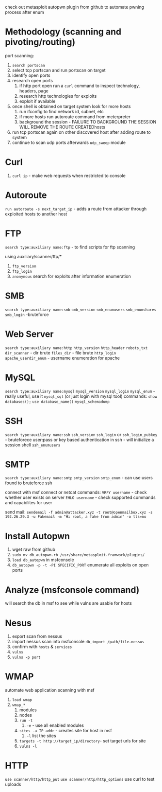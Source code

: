 check out metasploit autopwn plugin from github to automate pwning process after enum

Methodology (scanning and pivoting/routing)
=
port scanning:
1. `search portscan`
2. select tcp portscan and run portscan on target
3. identify open ports
4. research open ports
	1. if http port open run a `curl` command to inspect technology, headers, page
	2. research http technologies for exploits
	3. exploit if available
5.  once shell is obtained on target system look for more hosts
	1. run ifconfig to find network id, subnet, etc
	2. if more hosts run autoroute command from meterpreter
	3. background the session - FAILURE TO BACKGROUND THE SESSION WILL REMOVE THE ROUTE CREATEDhosts
6. run tcp portscan again on other discovered host after adding route to system
7. continue to scan udp ports afterwards `udp_sweep` module

Curl
=
1. `curl ip` - make web requests when restricted to console

Autoroute
=
`run autoroute -s next_target_ip` - adds a route from attacker through exploited hosts to another host

FTP
=
`search type:auxiliary name:ftp` - to find scripts for ftp scanning

using auxiliary/scanner/ftp/*
1. `ftp_version`
2. `ftp_login`
3. `anonymous`
search for exploits after information enumeration

SMB
=
`search type:auxiliary name:smb`
`smb_version`
`smb_enumusers`
`smb_enumshares`
`smb_login` -bruteforce

Web Server
=
`search type:auxiliary name:http`
`http_version`
`http_header`
`robots_txt`
`dir_scanner` - dir brute
`files_dir` - file brute
`http_login` 
`apache_userdir_enum` - username enumeration for apache

MySQL
=
`search type:auxiliary name:mysql`
`mysql_version`
`mysql_login`
`mysql_enum` - really useful, use it
`mysql_sql` (or just login with mysql tool)
	commands:
	`show databases();`
	`use database_name()`
`mysql_schemadump`

SSH
=
`search type:auxiliary name:ssh`
`ssh_version`
`ssh_login` or `ssh_login_pubkey` - bruteforece user:pass or key based authentication in ssh - will initialize a session shell
`ssh_enumusers`

SMTP
=
`search type:auxiliary name:smtp`
`smtp_version`
`smtp_enum` - can use users found to bruteforce ssh

connect with msf connect or netcat
commands:
`VRFY username` - check whether user exists on server
`EHLO username` - check supported commands and capabilites for user

send mail:
`sendemail -f admin@attacker.xyz -t root@openmailbox.xyz -s 192.26.29.3 -u Fakemail -m "Hi root, a fake from admin" -o tls=no `

Install Autopwn
=
1. wget raw from github
2. `sudo mv db_autopwn.rb /usr/share/metasploit-framwork/plugins/`
3. `load db_autopwn` in msfconsole
4. `db_autopwn -p -t -PI SPECIFIC_PORT` enumerate all exploits on open ports

Analyze (msfconsole command)
=
will search the db in msf to see while vulns are usable for hosts

Nesus
=
1. export scan from nessus
2. import nessus scan into msfconsole `db_import /path/file.nessus`
3. confirm with `hosts` & `services`
4. `vulns`
5. `vulns -p port`

WMAP
=
automate web application scanning with msf
1. `load wmap`
2. `wmap_*`
	1. modules
	2. nodes
	3. `run -t`
		1. `-e`  - use all enabled modules
	4. `sites -a IP addr` - creates site for host in msf
		1. `-l` list the sites
	5. `targets -t http://target_ip/directory`- set target urls for site
	6. `vulns -l`

HTTP
=
`use scanner/http/http_put`
`use scanner/http/http_options`
use curl to test uploads